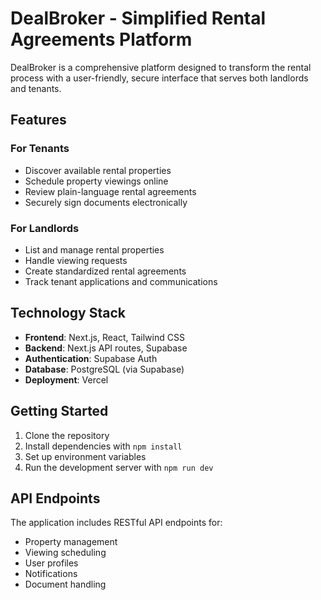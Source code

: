 # DealBroker - Simplified Rental Agreements Platform

DealBroker is a comprehensive platform designed to transform the rental process with a user-friendly, secure interface that serves both landlords and tenants.

## Features

### For Tenants
- Discover available rental properties
- Schedule property viewings online
- Review plain-language rental agreements
- Securely sign documents electronically

### For Landlords
- List and manage rental properties
- Handle viewing requests
- Create standardized rental agreements
- Track tenant applications and communications

## Technology Stack

- **Frontend**: Next.js, React, Tailwind CSS
- **Backend**: Next.js API routes, Supabase
- **Authentication**: Supabase Auth
- **Database**: PostgreSQL (via Supabase)
- **Deployment**: Vercel

## Getting Started

1. Clone the repository
2. Install dependencies with `npm install`
3. Set up environment variables
4. Run the development server with `npm run dev`

## API Endpoints

The application includes RESTful API endpoints for:
- Property management
- Viewing scheduling
- User profiles
- Notifications
- Document handling


